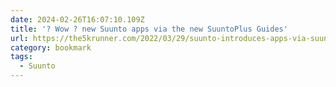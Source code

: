 ```yaml
---
date: 2024-02-26T16:07:10.109Z
title: '? Wow ? new Suunto apps via the new SuuntoPlus Guides'
url: https://the5krunner.com/2022/03/29/suunto-introduces-apps-via-suuntoplus-guides/
category: bookmark
tags:
  - Suunto
---
```

